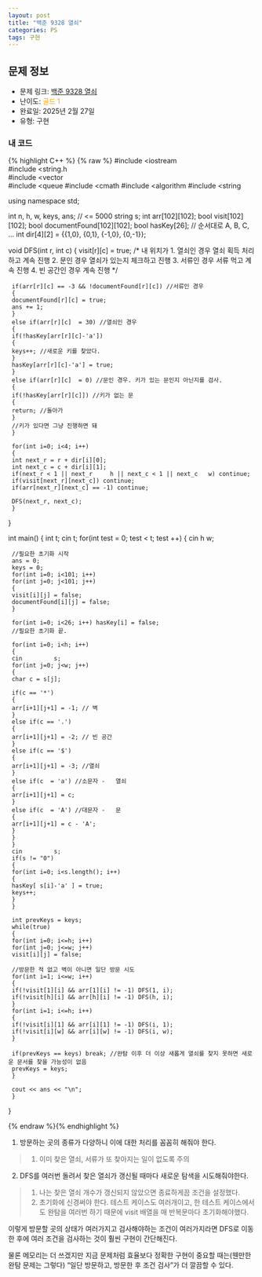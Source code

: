 ```yaml
---
layout: post
title: "백준 9328 열쇠"
categories: PS
tags: 구현
---
```


## 문제 정보
- 문제 링크: [백준 9328 열쇠](https://www.acmicpc.net/problem/9328)
- 난이도: <span style="color:#FFA500">골드 1</span>
- 완료일: 2025년 2월 27일
- 유형: 구현

### 내 코드

{% highlight C++ %} {% raw %}
#include <iostream	
#include <string.h	
#include <vector	
#include <queue	
#include <cmath	
#include <algorithm	
#include <string	

using namespace std;

int n, h, w, keys, ans; // <= 5000
string s;
int arr[102][102];
bool visit[102][102];
bool documentFound[102][102];
bool hasKey[26]; // 순서대로 A, B, C, ... 
int dir[4][2] = {{1,0}, {0,1}, {-1,0}, {0,-1}};

void DFS(int r, int c)
{
	 visit[r][c] = true;
	 /* 내 위치가
	 1. 열쇠인 경우
	 열쇠 획득 처리하고 계속 진행
	 2. 문인 경우
	 열쇠가 있는지 체크하고 진행
	 3. 서류인 경우
	 서류 먹고 계속 진행
	 4. 빈 공간인 경우
	 계속 진행
	 */
	 
	 if(arr[r][c] == -3 && !documentFound[r][c]) //서류인 경우
	 {
	 documentFound[r][c] = true;
	 ans += 1;
	 }
	 else if(arr[r][c] 	= 30) //열쇠인 경우
	 {
	 if(!hasKey[arr[r][c]-'a'])
	 {
	 keys++; //새로운 키를 찾았다.
	 }
	 hasKey[arr[r][c]-'a'] = true;
	 }
	 else if(arr[r][c] 	= 0) //문인 경우. 키가 있는 문인지 아닌지를 검사.
	 {
	 if(!hasKey[arr[r][c]]) //키가 없는 문
	 {
	 return; //돌아가
	 }
	 //키가 있다면 그냥 진행하면 돼
	 }

	 for(int i=0; i<4; i++)
	 {
	 int next_r = r + dir[i][0];
	 int next_c = c + dir[i][1];
	 if(next_r < 1 || next_r 	 h || next_c < 1 || next_c 	 w) continue;
	 if(visit[next_r][next_c]) continue;
	 if(arr[next_r][next_c] == -1) continue;

	 DFS(next_r, next_c);
	 }
}

int main()
{
	 int t;
	 cin 		 t;
	 for(int test = 0; test < t; test ++)
	 {
	 cin 		 h 		 w;

	 //필요한 초기화 시작
	 ans = 0;
	 keys = 0;
	 for(int i=0; i<101; i++)
	 for(int j=0; j<101; j++)
	 {
	 visit[i][j] = false;
	 documentFound[i][j] = false;
	 }

	 for(int i=0; i<26; i++) hasKey[i] = false;
	 //필요한 초기화 끝.

	 for(int i=0; i<h; i++)
	 {
	 cin 		 s;
	 for(int j=0; j<w; j++)
	 {
	 char c = s[j];
	 
	 if(c == '*')
	 {
	 arr[i+1][j+1] = -1; // 벽
	 }
	 else if(c == '.')
	 {
	 arr[i+1][j+1] = -2; // 빈 공간
	 }
	 else if(c == '$')
	 {
	 arr[i+1][j+1] = -3; //열쇠
	 }
	 else if(c 	= 'a') //소문자 -	 열쇠
	 {
	 arr[i+1][j+1] = c;
	 }
	 else if(c 	= 'A') //대문자 -	 문
	 {
	 arr[i+1][j+1] = c - 'A';
	 }
	 }
	 }
	 cin 		 s;
	 if(s != "0")
	 {
	 for(int i=0; i<s.length(); i++)
	 {
	 hasKey[ s[i]-'a' ] = true;
	 keys++;
	 }
	 }

	 int prevKeys = keys;
	 while(true)
	 {
	 for(int i=0; i<=h; i++)
	 for(int j=0; j<=w; j++)
	 visit[i][j] = false;

	 //방문한 적 없고 벽이 아니면 일단 방문 시도
	 for(int i=1; i<=w; i++)
	 {
	 if(!visit[1][i] && arr[1][i] != -1) DFS(1, i);
	 if(!visit[h][i] && arr[h][i] != -1) DFS(h, i);
	 }
	 for(int i=1; i<=h; i++)
	 {
	 if(!visit[i][1] && arr[i][1] != -1) DFS(i, 1);
	 if(!visit[i][w] && arr[i][w] != -1) DFS(i, w);
	 }

	 if(prevKeys == keys) break; //완탐 이후 더 이상 새롭게 열쇠를 찾지 못하면 새로운 문서를 찾을 가능성이 없음
	 prevKeys = keys;
	 }

	 cout << ans << "\n";
	 }
}


{% endraw %}{% endhighlight %}

  1. 방문하는 곳의 종류가 다양하니 이에 대한 처리를 꼼꼼히 해줘야 한다.
> 1. 이미 찾은 열쇠, 서류가 또 찾아지는 일이 없도록 주의

  2. DFS를 여러번 돌려서 찾은 열쇠가 갱신될 때마다 새로운 탐색을 시도해줘야한다.
> 1. 나는 찾은 열쇠 개수가 갱신되지 않았으면 종료하게끔 조건을 설정했다.
> 2. 초기화에 신경써야 한다. 테스트 케이스도 여러개이고, 한 테스트 케이스에서도 완탐을 여러번 하기 때문에 visit 배열을 매 반복문마다 초기화해야했다.

이렇게 방문할 곳의 상태가 여러가지고 검사해야하는 조건이 여러가지라면 DFS로 이동한 후에 여러 조건을 검사하는 것이 훨씬 구현이 간단해진다. 

물론 메모리는 더 쓰겠지만 지금 문제처럼 효율보다 정확한 구현이 중요할 때는(웬만한 완탐 문제는 그렇다) “일단 방문하고, 방문한 후 조건 검사”가 더 깔끔할 수 있다.
